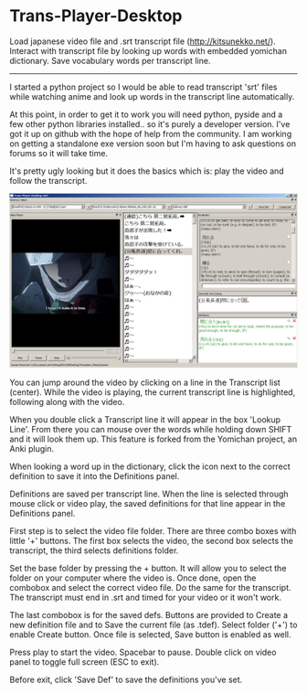 # Trans-Player-Desktop

Load japanese video file and .srt transcript file (http://kitsunekko.net/).
Interact with transcript file by looking up words with embedded yomichan dictionary.
Save vocabulary words per transcript line.

-------------------------------------------------

I started a python project so I would be able to read transcript 'srt' files while watching anime and look up words in the transcript line automatically.

At this point, in order to get it to work you will need python, pyside and a few other python libraries installed.. so it's purely a developer version. I've got it up on github with the hope of help from the community. I am working on getting a standalone exe version soon but I'm having to ask questions on forums so it will take time.

It's pretty ugly looking but it does the basics which is: play the video and follow the transcript.

![ScreenShot](2015-02-28_210011.png)

You can jump around the video by clicking on a line in the Transcript list (center). While the video is playing, the current transcript line is highlighted, following along with the video.

When you double click a Transcript line it will appear in the box 'Lookup Line'. From there you can mouse over the words while holding down SHIFT and it will look them up. This feature is forked from the Yomichan project, an Anki plugin. 

When looking a word up in the dictionary, click the icon next to the correct definition to save it into the Definitions panel.

Definitions are saved per transcript line. When the line is selected through mouse click or video play, the saved definitions for that line appear in the Definitions panel.

First step is to select the video file folder. There are three combo boxes with little '+' buttons. The first box selects the video, the second box selects the transcript, the third selects definitions folder.

Set the base folder by pressing the + button. It will allow you to select the folder on your computer where the video is. Once done, open the combobox and select the correct video file. Do the same for the transcript. The transcript must end in .srt and timed for your video or it won't work.

The last combobox is for the saved defs. Buttons are provided to Create a new definition file and to Save the current file (as .tdef). Select folder ('+') to enable Create button. Once file is selected, Save button is enabled as well.

Press play to start the video. Spacebar to pause. Double click on video panel to toggle full screen (ESC to exit).

Before exit, click 'Save Def' to save the definitions you've set.

